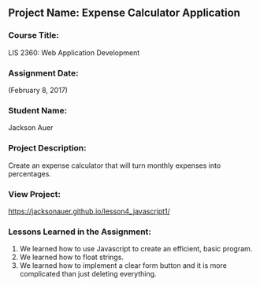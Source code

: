 ## Project Name:  Expense Calculator Application

### Course Title:
LIS 2360:  Web Application Development

### Assignment Date:  
(February 8, 2017)

### Student Name:  
Jackson Auer

### Project Description:
Create an expense calculator that will turn monthly expenses into percentages.

### View Project:
https://jacksonauer.github.io/lesson4_javascript1/

### Lessons Learned in the Assignment:
1. We learned how to use Javascript to create an efficient, basic program.
2. We learned how to float strings.
3. We learned how to implement a clear form button and it is more complicated than just deleting everything.
